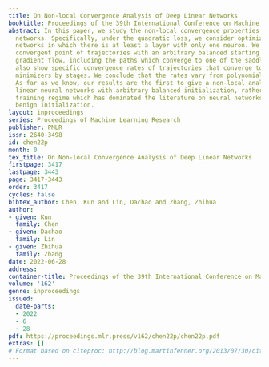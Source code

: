 ```yaml
---
title: On Non-local Convergence Analysis of Deep Linear Networks
booktitle: Proceedings of the 39th International Conference on Machine Learning
abstract: In this paper, we study the non-local convergence properties of deep linear
  networks. Specifically, under the quadratic loss, we consider optimizing deep linear
  networks in which there is at least a layer with only one neuron. We describe the
  convergent point of trajectories with an arbitrary balanced starting point under
  gradient flow, including the paths which converge to one of the saddle points. We
  also show specific convergence rates of trajectories that converge to the global
  minimizers by stages. We conclude that the rates vary from polynomial to linear.
  As far as we know, our results are the first to give a non-local analysis of deep
  linear neural networks with arbitrary balanced initialization, rather than the lazy
  training regime which has dominated the literature on neural networks or the restricted
  benign initialization.
layout: inproceedings
series: Proceedings of Machine Learning Research
publisher: PMLR
issn: 2640-3498
id: chen22p
month: 0
tex_title: On Non-local Convergence Analysis of Deep Linear Networks
firstpage: 3417
lastpage: 3443
page: 3417-3443
order: 3417
cycles: false
bibtex_author: Chen, Kun and Lin, Dachao and Zhang, Zhihua
author:
- given: Kun
  family: Chen
- given: Dachao
  family: Lin
- given: Zhihua
  family: Zhang
date: 2022-06-28
address:
container-title: Proceedings of the 39th International Conference on Machine Learning
volume: '162'
genre: inproceedings
issued:
  date-parts:
  - 2022
  - 6
  - 28
pdf: https://proceedings.mlr.press/v162/chen22p/chen22p.pdf
extras: []
# Format based on citeproc: http://blog.martinfenner.org/2013/07/30/citeproc-yaml-for-bibliographies/
---
```

